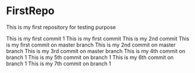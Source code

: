# FirstRepo
This is my first repository for testing purpose  

This is my first commit 1
This is my first commit
This is my 2nd commit
This is my first commit on master branch
This is my 2nd commit on master branch
This is my 3rd commit on master branch
This is my 4th commit on branch 1
This is my 5th commit on branch 1
This is my 6th commit on branch 1
This is my 7th commit on branch 1
